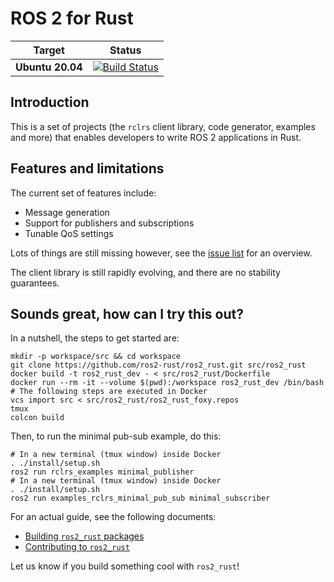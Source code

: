 ROS 2 for Rust
==============

| Target | Status |
|----------|--------|
| **Ubuntu 20.04** | [![Build Status](https://github.com/ros2-rust/ros2_rust/actions/workflows/rust.yml/badge.svg?branch=master)](https://github.com/ros2-rust/ros2_rust/actions/workflows/rust.yml?branch=master) |

Introduction
------------

This is a set of projects (the `rclrs` client library, code generator, examples and more) that
enables developers to write ROS 2 applications in Rust.

Features and limitations
------------------------

The current set of features include:
- Message generation
- Support for publishers and subscriptions
- Tunable QoS settings

Lots of things are still missing however, see the [issue list](https://github.com/ros2-rust/ros2_rust/issues) for an overview.

The client library is still rapidly evolving, and there are no stability guarantees.

Sounds great, how can I try this out?
-------------------------------------

In a nutshell, the steps to get started are:

```shell
mkdir -p workspace/src && cd workspace
git clone https://github.com/ros2-rust/ros2_rust.git src/ros2_rust
docker build -t ros2_rust_dev - < src/ros2_rust/Dockerfile
docker run --rm -it --volume $(pwd):/workspace ros2_rust_dev /bin/bash
# The following steps are executed in Docker
vcs import src < src/ros2_rust/ros2_rust_foxy.repos
tmux
colcon build
```

Then, to run the minimal pub-sub example, do this:

```shell
# In a new terminal (tmux window) inside Docker
. ./install/setup.sh
ros2 run rclrs_examples minimal_publisher
# In a new terminal (tmux window) inside Docker
. ./install/setup.sh
ros2 run examples_rclrs_minimal_pub_sub minimal_subscriber
```

For an actual guide, see the following documents:
- [Building `ros2_rust` packages](docs/Building.md)
- [Contributing to `ros2_rust`](docs/Contributing.md)

Let us know if you build something cool with `ros2_rust`!